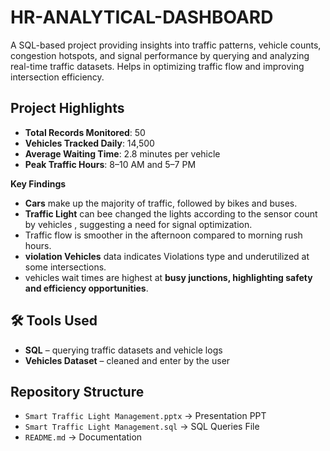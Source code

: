 # HR-ANALYTICAL-DASHBOARD
A SQL-based project providing insights into traffic patterns, vehicle counts, congestion hotspots, and signal performance by querying and analyzing real-time traffic datasets. Helps in optimizing traffic flow and improving intersection efficiency.

## Project Highlights
- **Total Records Monitored**: 50
- **Vehicles Tracked Daily**: 14,500
- **Average Waiting Time**: 2.8 minutes per vehicle
- **Peak Traffic Hours**: 8–10 AM and 5–7 PM

**Key Findings**
- **Cars** make up the majority of traffic, followed by bikes and buses.
- **Traffic Light** can bee changed the lights according to the sensor count by vehicles , suggesting a need for signal optimization.
- Traffic flow is smoother in the afternoon compared to morning rush hours.
- **violation Vehicles** data indicates Violations type and  underutilized at some intersections.
- vehicles wait times are highest at **busy junctions, highlighting safety and efficiency opportunities**. 


## 🛠️ Tools Used
- **SQL** – querying traffic datasets and vehicle logs 
- **Vehicles Dataset** – cleaned and enter by the user

##  Repository Structure
- `Smart Traffic Light Management.pptx` → Presentation PPT  
- `Smart Traffic Light Management.sql` → SQL Queries File
- `README.md` → Documentation  

